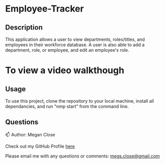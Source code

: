 # Employee-Tracker 

## Description
This application allows a user to view departments, roles/titles, and employees in their workforce database. A user is also able to add a department, role, or employee, and edit an employee's role. 

# To view a video walkthough

## Usage
To use this project, clone the repository to your local machine, install all dependancies, and run "nmp start" from the command line. 

## Questions 
:mailbox:
Author: Megan Close

Check out my GitHub Profile [here](https://github.com/MeganClo)

Please email me with any questions or comments: <megs.close@gmail.com>